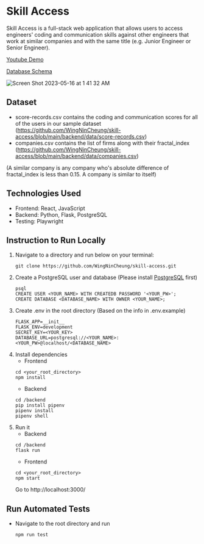 # Skill Access

Skill Access is a full-stack web application that allows users to access engineers' coding and communication skills against other engineers that work at similar companies and with the same title (e.g. Junior Engineer or Senior Engineer).

<a href="https://www.youtube.com/watch?v=8C8-FtBiXG0">Youtube Demo</a>

<a href="https://github.com/WingNinCheung/skill-access/wiki">Database Schema</a>

![Screen Shot 2023-05-16 at 1 41 32 AM](https://github.com/WingNinCheung/skill-access/assets/96600317/c735a8f8-47e8-463a-8071-1581807530f3)



## Dataset
- score-records.csv contains the coding and communication scores for all of the users in our sample dataset (https://github.com/WingNinCheung/skill-access/blob/main/backend/data/score-records.csv)
- companies.csv contains the list of firms along with their fractal_index (https://github.com/WingNinCheung/skill-access/blob/main/backend/data/companies.csv)

(A similar company is any company who's absolute difference of fractal_index is less than 0.15. A company is similar to itself)

## Technologies Used

- Frontend: React, JavaScript
- Backend: Python, Flask, PostgreSQL
- Testing: Playwright

## Instruction to Run Locally

1. Navigate to a directory and run below on your terminal:
    ```
    git clone https://github.com/WingNinCheung/skill-access.git
    ```
2. Create a PostgreSQL user and database (Please install <a href="https://www.postgresql.org/">PostgreSQL</a> first)
    ```
    psql 
    CREATE USER <YOUR_NAME> WITH CREATEDB PASSWORD '<YOUR_PW>';
    CREATE DATABASE <DATABASE_NAME> WITH OWNER <YOUR_NAME>;
    ```
3. Create .env in the root directory (Based on the info in .env.example)
    ```
    FLASK_APP=__init__
    FLASK_ENV=development
    SECRET_KEY=<YOUR_KEY>
    DATABASE_URL=postgresql://<YOUR_NAME>:<YOUR_PW>@localhost/<DATABASE_NAME>
    ```
4. Install dependencies
    - Frontend
    ```
    cd <your_root_directory>
    npm install
    ```
    - Backend
    ```
    cd /backend
    pip install pipenv
    pipenv install
    pipenv shell
    ```
5. Run it
   - Backend
   ```
   cd /backend
   flask run
   ```
   - Frontend
   ```
   cd <your_root_directory>
   npm start
   ```
   Go to http://localhost:3000/

## Run Automated Tests

  - Navigate to the root directory and run
    ```
    npm run test
    ```
